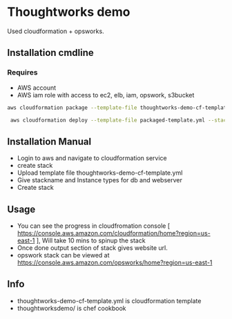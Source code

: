 # Thoughtworks demo

Used cloudformation + opsworks.

## Installation cmdline

### Requires
- AWS account
- AWS iam role with access to ec2, elb, iam, opswork, s3bucket


```bash
aws cloudformation package --template-file thoughtworks-demo-cf-template.yml --s3-bucket <bucketName> --output-template-file packaged-template.yml
```
```bash
 aws cloudformation deploy --template-file packaged-template.yml --stack-name thoughtworks-demo-stack  --capabilities CAPABILITY_IAM --tags purpose=demo demoby=yogaraj.jawahar@gmail.com
```

## Installation Manual

- Login to aws and navigate to cloudformation service
- create stack
- Upload template file thoughtworks-demo-cf-template.yml
- Give stackname and Instance types for db and webserver
- Create stack


## Usage

- You can see the progress in cloudfromation console [ https://console.aws.amazon.com/cloudformation/home?region=us-east-1 ], Will take 10 mins to spinup the stack
- Once done output section of stack gives website url.
- opswork stack can be viewed at https://console.aws.amazon.com/opsworks/home?region=us-east-1


## Info

- thoughtworks-demo-cf-template.yml is cloudformation template
- thoughtworksdemo/ is chef cookbook 
